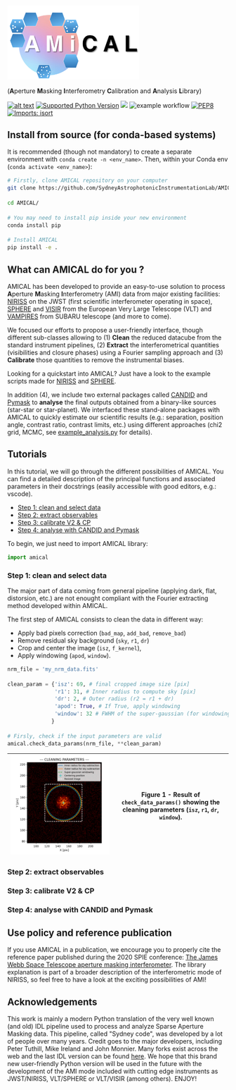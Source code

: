<a href="https://github.com/SydneyAstrophotonicInstrumentationLab/AMICAL"><img src="amical/internal_data/amical_logo.png" width="300"></a>

(**A**perture **M**asking **I**nterferometry **C**alibration and **A**nalysis **L**ibrary)

[![alt text](https://img.shields.io/github/v/release/SydneyAstrophotonicInstrumentationLab/AMICAL)](https://github.com/SydneyAstrophotonicInstrumentationLab/AMICAL) [![Supported Python Version](https://img.shields.io/badge/python%20version-≥%203.7-important)](https://www.python.org/downloads/release/python-370/) ![](https://img.shields.io/github/license/SydneyAstrophotonicInstrumentationLab/AMICAL)
![example workflow](https://github.com/SydneyAstrophotonicInstrumentationLab/AMICAL/actions/workflows/ci.yml/badge.svg
) [![PEP8](https://img.shields.io/badge/code%20style-pep8-orange.svg)](https://www.python.org/dev/peps/pep-0008/) [![Imports: isort](https://img.shields.io/badge/%20imports-isort-%231674b1?style=flat&labelColor=ef8336)](https://pycqa.github.io/isort/)

## Install from source (for conda-based systems)

It is recommended (though not mandatory) to create a separate environment with `conda create -n <env_name>`.
Then, within your Conda env (`conda activate <env_name>`):

```bash
# Firstly, clone AMICAL repository on your computer
git clone https://github.com/SydneyAstrophotonicInstrumentationLab/AMICAL.git

cd AMICAL/

# You may need to install pip inside your new environment
conda install pip

# Install AMICAL
pip install -e .

```

## What can AMICAL do for you ?

AMICAL has been developed to provide an easy-to-use solution to process **A**perture **M**asking **I**nterferometry (AMI) data from major existing facilities:  [NIRISS](https://jwst-docs.stsci.edu/near-infrared-imager-and-slitless-spectrograph) on the JWST (first scientific interferometer operating in space), [SPHERE](https://www.eso.org/sci/facilities/paranal/instruments/sphere.html) and [VISIR](https://www.eso.org/sci/facilities/paranal/instruments/visir.html) from the European Very Large Telescope (VLT) and [VAMPIRES](https://www.naoj.org/Projects/SCEXAO/scexaoWEB/030openuse.web/040vampires.web/indexm.html) from SUBARU telescope (and more to come).

We focused our efforts to propose a user-friendly interface, though different sub-classes allowing to (1) **Clean** the reduced datacube from the standard instrument pipelines, (2) **Extract** the interferometrical quantities (visibilities and closure phases) using a Fourier sampling approach and (3) **Calibrate** those quantities to remove the instrumental biases.

Looking for a quickstart into AMICAL? Just have a look to the example scripts made for [NIRISS](example_NIRISS.py) and [SPHERE](example_NIRISS.py).

In addition (4), we include two external packages called [CANDID](https://github.com/amerand/CANDID) and [Pymask](https://github.com/AnthonyCheetham/pymask) to **analyse** the final outputs obtained from a binary-like sources (star-star or star-planet). We interfaced these stand-alone packages with AMICAL to quickly estimate our scientific results (e.g.: separation, position angle, contrast ratio, contrast limits, etc.) using different approaches (chi2 grid, MCMC, see [example_analysis.py](example_analysis.py) for details).

## Tutorials

In this tutorial, we will go through the different possibilities of AMICAL. You can find a detailed description of the principal functions and associated parameters in their docstrings (easily accessible with good editors, e.g.: vscode).

- [Step 1: clean and select data](#step-1-clean-and-select-data)
- [Step 2: extract observables](#step-2-extract-observables)
- [Step 3: calibrate V2 & CP](#step-3-calibrate-v2--cp)
- [Step 4: analyse with CANDID and Pymask](#step-4-analyse-with-candid-and-pymask)

To begin, we just need to import AMICAL library:

```python
import amical
```

### Step 1: clean and select data

The major part of data coming from general pipeline (applying dark, flat, distorsion, etc.) are not enought compliant with the Fourier extracting method developed within AMICAL.

The first step of AMICAL consists to clean the data in different way:

- Apply bad pixels correction (`bad_map`, `add_bad`, `remove_bad`)
- Remove residual sky background (`sky`, `r1`, `dr`)
- Crop and center the image (`isz`, `f_kernel`),
- Apply windowing (`apod`, `window`).

```python
nrm_file = 'my_nrm_data.fits'

clean_param = {'isz': 69, # final cropped image size [pix]
               'r1': 31, # Inner radius to compute sky [pix]
               'dr': 2, # Outer radius (r2 = r1 + dr) 
               'apod': True, # If True, apply windowing
               'window': 32 # FWHM of the super-gaussian (for windowing)
              }

# Firsly, check if the input parameters are valid
amical.check_data_params(nrm_file, **clean_param)
```

<img src="Figures/cleaning_params.png" width="100%"/> | Figure 1 - Result of `check_data_params()` showing the cleaning parameters (`isz`, `r1`, `dr`, `window`).
:-------------------------:|:-------------------------:

### Step 2: extract observables

### Step 3: calibrate V2 & CP

### Step 4: analyse with CANDID and Pymask

## Use policy and reference publication

If you use AMICAL in a publication, we encourage you to properly cite the reference paper published during the 2020 SPIE conference: [The James Webb Space Telescope aperture masking interferometer](https://ui.adsabs.harvard.edu/abs/2020SPIE11446E..11S/abstract). The library explanation is part of a broader description of the interferometric mode of NIRISS, so feel free to have a look at the exciting possibilities of AMI!

## Acknowledgements

This work is mainly a modern Python translation of the very well known (and old) IDL pipeline used to process and analyze Sparse Aperture Masking data. This pipeline, called "Sydney code", was developed by a lot of people over many years. Credit goes to the major developers, including Peter Tuthill, Mike Ireland and John Monnier. Many forks exist across the web and the last IDL version can be found [here](https://github.com/AnthonyCheetham/idl_masking). We hope that this brand new user-friendly Python version will be used in the future with the development of the AMI mode included with cutting edge instruments as JWST/NIRISS, VLT/SPHERE or VLT/VISIR (among others). ENJOY!
